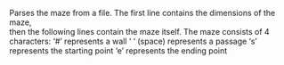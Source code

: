 Parses	the	maze	from	a	file.	The	first	line	contains	the	dimensions	of	the	maze,	
then	the	following	lines	contain	the	maze	itself.
The	maze	consists	of	4	characters:
‘#’	represents	a	wall
‘	‘	(space)	represents	a	passage
‘s’	represents	the	starting	point
‘e’	represents	the	ending	point
